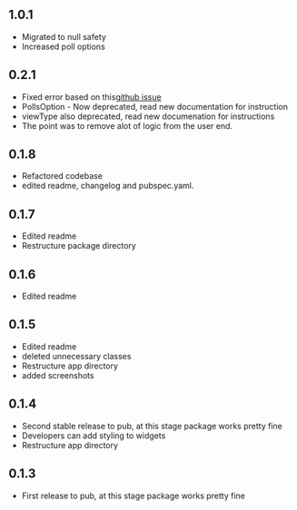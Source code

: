 ## 1.0.1

* Migrated to null safety
* Increased poll options

## 0.2.1

* Fixed error based on this[github issue](https://github.com/samuelezedi/polls/issues/1)
* PollsOption - Now deprecated, read new documentation for instruction
* viewType also deprecated, read new documenation for instructions
* The point was to remove alot of logic from the user end.


## 0.1.8

* Refactored codebase
* edited readme, changelog and pubspec.yaml.

## 0.1.7

* Edited readme
* Restructure package directory

## 0.1.6

* Edited readme


## 0.1.5

* Edited readme
* deleted unnecessary classes
* Restructure app directory
* added screenshots

## 0.1.4

* Second stable release to pub, at this stage package works pretty fine
* Developers can add styling to widgets
* Restructure app directory

## 0.1.3

* First release to pub, at this stage package works pretty fine